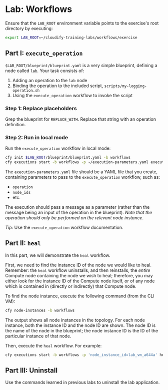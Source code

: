 # Lab: Workflows

Ensure that the `LAB_ROOT` environment variable points to the exercise's root directory by executing:

```bash
export LAB_ROOT=~/cloudify-training-labs/workflows/exercise
```

## Part I: `execute_operation`

`$LAB_ROOT/blueprint/blueprint.yaml` is a very simple blueprint, defining a node called `lab`.
Your task consists of:

1.  Adding an operation to the `lab` node
2.  Binding the operation to the included script, `scripts/my-logging-operation.sh`
3.  Using the `execute_operation` workflow to invoke the script

### Step 1: Replace placeholders

Grep the blueprint for `REPLACE_WITH`. Replace that string with an operation definition.

### Step 2: Run in local mode

Run the `execute_operation` workflow in local mode:

```bash
cfy init $LAB_ROOT/blueprint/blueprint.yaml -b workflows
cfy executions start -b workflows -p ~/execution-parameters.yaml execute_operation
```

The `execution-parameters.yaml` file should be a YAML file that you create, containing parameters to pass to the `execute_operation` workflow, such as:

* `operation`
* `node_ids`
* etc.

The execution should pass a message as a parameter (rather than the message being an input of the operation in the blueprint). *Note that the operation should only be performed on the relevant node instance*.

_Tip_: Use the `execute_operation` workflow documentation.

## Part II: `heal`

In this part, we will demonstrate the `heal` workflow.

First, we need to find the instance ID of the node we would like to heal. Remember: the `heal` workflow uninstalls, and then reinstalls, the *entire* Compute node containing the node we wish to heal; therefore, you may either look for the instance ID of the Compute node itself, or of any node which is contained in (directly or indirectly) that Compute node.

To find the node instance, execute the following command (from the CLI VM):

```bash
cfy node-instances -b workflows
```

The output shows all node instances in the topology. For each node instance, both the instance ID and the node ID are shown. The node ID is the name of the
node in the blueprint; the node instance ID is the ID of the particular instance of that node.

Then, execute the `heal` workflow. For example:

```bash
cfy executions start -b workflows -p 'node_instance_id=lab_vm_a644a' heal
```

## Part III: Uninstall

Use the commands learned in previous labs to uninstall the lab application.
